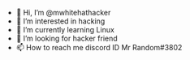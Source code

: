 - 👋 Hi, I’m @mwhitehathacker
- 👀 I’m interested in hacking 
- 🌱 I’m currently learning Linux 
- 💞️ I’m looking for hacker friend 
- 📫 How to reach me discord ID  Mr Random#3802

<!---
mwhitehathacker/mwhitehathacker is a ✨ special ✨ repository because its `README.md` (this file) appears on your GitHub profile.
You can click the Preview link to take a look at your changes.
--->
